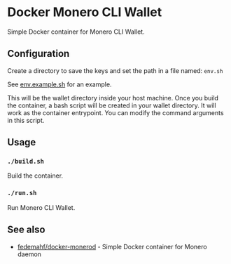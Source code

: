 # Docker Monero CLI Wallet

Simple Docker container for Monero CLI Wallet.

## Configuration

Create a directory to save the keys and set the path in a file named: `env.sh`

See [env.example.sh](env.example.sh) for an example.

This will be the wallet directory inside your host machine. Once you build the container, a bash script will be created in your wallet directory. It will work as the container entrypoint. You can modify the command arguments in this script.

## Usage

### `./build.sh`

Build the container.

### `./run.sh`

Run Monero CLI Wallet.

## See also
- [fedemahf/docker-monerod](https://github.com/fedemahf/docker-monerod) - Simple Docker container for Monero daemon
